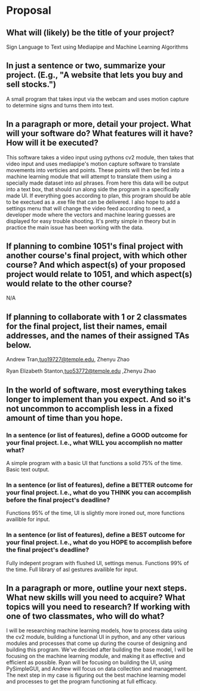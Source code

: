 # Proposal

## What will (likely) be the title of your project?

Sign Language to Text using Mediapipe and Machine Learning Algorithms

## In just a sentence or two, summarize your project. (E.g., "A website that lets you buy and sell stocks.")

A small program that takes input via the webcam and uses motion capture to determine signs and turns them into text.

## In a paragraph or more, detail your project. What will your software do? What features will it have? How will it be executed?

This software takes a video input using pythons cv2 module, then takes that video input and uses mediapipe's motion capture software to translate movements into verticies and points. These points will then be fed into a machine learning module that will attempt to translate them using a specially made dataset into asl phrases. From here this data will be output into a text box, that should run along side the program in a specifically made UI. If everything goes according to plan,
this program should be able to be exectued as a .exe file that can be delivered. I also hope to add a settings menu that will change the video feed according to need, a developer mode where the vectors and machine learing guesses are displayed for easy trouble shooting. It's pretty simple in theory but in practice the main issue has been working with the data. 

## If planning to combine 1051's final project with another course's final project, with which other course? And which aspect(s) of your proposed project would relate to 1051, and which aspect(s) would relate to the other course?

N/A

## If planning to collaborate with 1 or 2 classmates for the final project, list their names, email addresses, and the names of their assigned TAs below.

Andrew Tran,tuo19727@temple.edu, Zhenyu Zhao

Ryan Elizabeth Stanton,tuo53772@temple.edu ,Zhenyu Zhao

## In the world of software, most everything takes longer to implement than you expect. And so it's not uncommon to accomplish less in a fixed amount of time than you hope.

### In a sentence (or list of features), define a GOOD outcome for your final project. I.e., what WILL you accomplish no matter what?

A simple program with a basic UI that functions a solid 75% of the time. Basic text output.

### In a sentence (or list of features), define a BETTER outcome for your final project. I.e., what do you THINK you can accomplish before the final project's deadline?

Functions 95% of the time, UI is slightly more ironed out, more functions availible for input.

### In a sentence (or list of features), define a BEST outcome for your final project. I.e., what do you HOPE to accomplish before the final project's deadline?

Fully indepent program with flushed UI, settings menus. Functions 99% of the time. Full library of asl gestures availible for input.

## In a paragraph or more, outline your next steps. What new skills will you need to acquire? What topics will you need to research? If working with one of two classmates, who will do what?

I will be researching machine learning models, how to process data using the cv2 module, building a functional UI in python, and any other various modules and processes that come up during the course of designing and building this program. We've decided after building the base model, I will be focusing on the machine learning module, and making it as effective and efficient as possible. Ryan will be focusing on building the UI, using PySimpleGUI, and Andrew will focus on data collection and management. The next step in my case is figuring out the best machine learning model and processes to get the program functioning at full efficacy.
